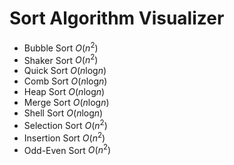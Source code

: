 # Sort Algorithm Visualizer

- Bubble Sort $O(n^2)$
- Shaker Sort $O(n^2)$
- Quick Sort $O(n\text{log}n)$
- Comb Sort $O(n\text{log}n)$
- Heap Sort $O(n\text{log}n)$
- Merge Sort $O(n\text{log}n)$
- Shell Sort $O(n\text{log}n)$ 
- Selection Sort $O(n^2)$
- Insertion Sort $O(n^2)$
- Odd-Even Sort $O(n^2)$